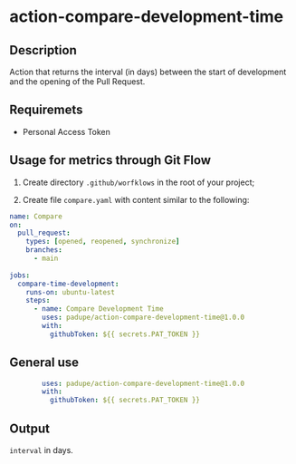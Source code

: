 # action-compare-development-time

## Description

Action that returns the interval (in days) between the start of development and the opening of the Pull Request.

## Requiremets

- Personal Access Token

## Usage for metrics through Git Flow

1. Create directory `.github/worfklows` in the root of your project;

2. Create file `compare.yaml` with content similar to the following:

```yaml
name: Compare
on:
  pull_request:
    types: [opened, reopened, synchronize]
    branches:
      - main
    
jobs:
  compare-time-development:
    runs-on: ubuntu-latest
    steps:
      - name: Compare Development Time
        uses: padupe/action-compare-development-time@1.0.0
        with:
          githubToken: ${{ secrets.PAT_TOKEN }}
```

## General use

```yaml
        uses: padupe/action-compare-development-time@1.0.0
        with:
          githubToken: ${{ secrets.PAT_TOKEN }}
```

## Output

`interval` in days.